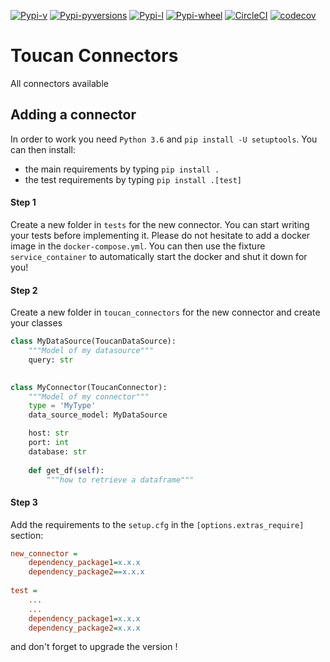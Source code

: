 [![Pypi-v](https://img.shields.io/pypi/v/toucan-connectors.svg)](https://pypi.python.org/pypi/toucan-connectors)
[![Pypi-pyversions](https://img.shields.io/pypi/pyversions/toucan-connectors.svg)](https://pypi.python.org/pypi/toucan-connectors)
[![Pypi-l](https://img.shields.io/pypi/l/toucan-connectors.svg)](https://pypi.python.org/pypi/toucan-connectors)
[![Pypi-wheel](https://img.shields.io/pypi/wheel/toucan-connectors.svg)](https://pypi.python.org/pypi/toucan-connectors)
[![CircleCI](https://img.shields.io/circleci/project/github/ToucanToco/toucan-connectors.svg)](https://circleci.com/gh/ToucanToco/toucan-connectors)
[![codecov](https://codecov.io/gh/ToucanToco/toucan-connectors/branch/master/graph/badge.svg)](https://codecov.io/gh/ToucanToco/toucan-connectors)

# Toucan Connectors
All connectors available

## Adding a connector
In order to work you need `Python 3.6` and `pip install -U setuptools`.
You can then install:
- the main requirements by typing `pip install .`
- the test requirements by typing `pip install .[test]`

#### Step 1
Create a new folder in `tests` for the new connector. You can start writing your tests
before implementing it. Please do not hesitate to add a docker image in
the `docker-compose.yml`. You can then use the fixture `service_container` to automatically
start the docker and shut it down for you!

#### Step 2
Create a new folder in `toucan_connectors` for the new connector and create your classes
```python
class MyDataSource(ToucanDataSource):
    """Model of my datasource"""
    query: str
    

class MyConnector(ToucanConnector):
    """Model of my connector"""
    type = 'MyType'
    data_source_model: MyDataSource

    host: str
    port: int
    database: str
    
    def get_df(self):
        """how to retrieve a dataframe"""
```


#### Step 3
Add the requirements to the `setup.cfg` in the `[options.extras_require]` section:
```ini
new_connector =
    dependency_package1=x.x.x
    dependency_package2==x.x.x
    
test =
    ...
    ...
    dependency_package1=x.x.x
    dependency_package2=x.x.x
```
and don't forget to upgrade the version !
